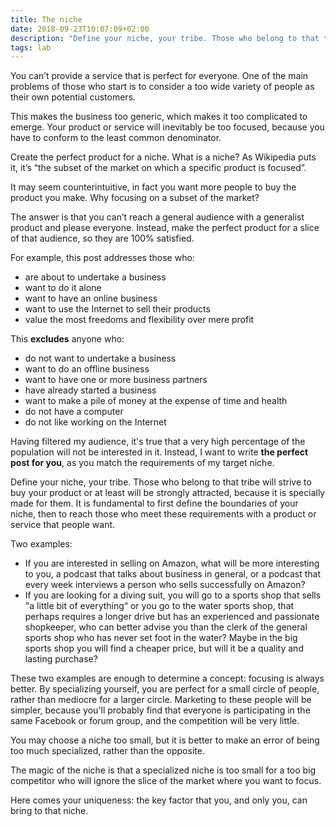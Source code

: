 ```yaml
---
title: The niche
date: 2018-09-23T10:07:09+02:00
description: "Define your niche, your tribe. Those who belong to that tribe will strive to buy your product or at least will be strongly attracted, because it is specially made for them"
tags: lab
---
```


You can’t provide a service that is perfect for everyone. One of the main problems of those who start is to consider a too wide variety of people as their own potential customers.

This makes the business too generic, which makes it too complicated to emerge. Your product or service will inevitably be too focused, because you have to conform to the least common denominator.

Create the perfect product for a niche. What is a niche? As Wikipedia puts it, it’s “the subset of the market on which a specific product is focused”.

It may seem counterintuitive, in fact you want more people to buy the product you make. Why focusing on a subset of the market?

The answer is that you can’t reach a general audience with a generalist product and please everyone. Instead, make the perfect product for a slice of that audience, so they are 100% satisfied.

For example, this post addresses those who:

- are about to undertake a business
- want to do it alone
- want to have an online business
- want to use the Internet to sell their products
- value the most freedoms and flexibility over mere profit

This **excludes** anyone who:

- do not want to undertake a business
- want to do an offline business
- want to have one or more business partners
- have already started a business
- want to make a pile of money at the expense of time and health
- do not have a computer
- do not like working on the Internet

Having filtered my audience, it's true that a very high percentage of the population will not be interested in it. Instead, I want to write **the perfect post for you**, as you match the requirements of my target niche.

Define your niche, your tribe. Those who belong to that tribe will strive to buy your product or at least will be strongly attracted, because it is specially made for them.
It is fundamental to first define the boundaries of your niche, then to reach those who meet these requirements with a product or service that people want.

Two examples:

- If you are interested in selling on Amazon, what will be more interesting to you, a podcast that talks about business in general, or a podcast that every week interviews a person who sells successfully on Amazon?
- If you are looking for a diving suit, you will go to a sports shop that sells "a little bit of everything“ or you go to the water sports shop, that perhaps requires a longer drive but has an experienced and passionate shopkeeper, who can better advise you than the clerk of the general sports shop who has never set foot in the water? Maybe in the big sports shop you will find a cheaper price, but will it be a quality and lasting purchase?

These two examples are enough to determine a concept: focusing is always better.
By specializing yourself, you are perfect for a small circle of people, rather than mediocre for a larger circle. Marketing to these people will be simpler, because you'll probably find that everyone is participating in the same Facebook or forum group, and the competition will be very little.

You may choose a niche too small, but it is better to make an error of being too much specialized, rather than the opposite.

The magic of the niche is that a specialized niche is too small for a too big competitor who will ignore the slice of the market where you want to focus.

Here comes your uniqueness: the key factor that you, and only you, can bring to that niche.
